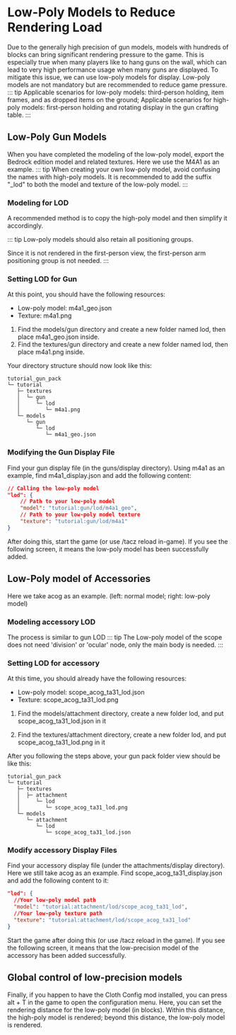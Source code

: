 # Low-Poly Models to Reduce Rendering Load

Due to the generally high precision of gun models, models with hundreds of blocks can bring significant rendering pressure to the game. This is especially true when many players like to hang guns on the wall, which can lead to very high performance usage when many guns are displayed. To mitigate this issue, we can use low-poly models for display. Low-poly models are not mandatory but are recommended to reduce game pressure.
::: tip
Applicable scenarios for low-poly models: third-person holding, item frames, and as dropped items on the ground; Applicable scenarios for high-poly models: first-person holding and rotating display in the gun crafting table.
:::

## Low-Poly Gun Models

[//]: # (![High-Poly Model]&#40;./lod_m4a1.png&#41;)

[//]: # (![Low-Poly Model]&#40;./lod_m4a1_lod.png&#41;)
When you have completed the modeling of the low-poly model, export the Bedrock edition model and related textures. Here we use the M4A1 as an example.
::: tip
When creating your own low-poly model, avoid confusing the names with high-poly models. It is recommended to add the suffix "_lod" to both the model and texture of the low-poly model.
:::

### Modeling for LOD

A recommended method is to copy the high-poly model and then simplify it accordingly.

::: tip
Low-poly models should also retain all positioning groups.

[//]: # ([Adjusting Gun Model Positioning Groups]&#40;/gunpack/gun_positioning/&#41;)
Since it is not rendered in the first-person view, the first-person arm positioning group is not needed.
:::

### Setting LOD for Gun

At this point, you should have the following resources:

- Low-poly model: m4a1_geo.json
- Texture: m4a1.png

1. Find the models/gun directory and create a new folder named lod, then place m4a1_geo.json inside.
2. Find the textures/gun directory and create a new folder named lod, then place m4a1.png inside.

Your directory structure should now look like this:

```
tutorial_gun_pack
└─ tutorial
   ├─ textures
   │  └─ gun
   │     └─ lod
   │        └─ m4a1.png
   └─ models
      └─ gun
         └─ lod
            └─ m4a1_geo.json
```


### Modifying the Gun Display File

Find your gun display file (in the guns/display directory). Using m4a1 as an example, find m4a1_display.json and add the following content:

```json
// Calling the low-poly model
"lod": {
    // Path to your low-poly model
    "model": "tutorial:gun/lod/m4a1_geo",
    // Path to your low-poly model texture
    "texture": "tutorial:gun/lod/m4a1"
}

```

After doing this, start the game (or use /tacz reload in-game).
If you see the following screen, it means the low-poly model has been successfully added.

[//]: # (![完成]&#40;./lod_m4a1_finish.png&#41;)

## Low-Poly model of Accessories

[//]: # (![High-precision model]&#40;./lod_scope.png&#41;![Low-precision model]&#40;./lod_scope_lod.png&#41;)
Here we take acog as an example. (left: normal model; right: low-poly model)

### Modeling accessory LOD

The process is similar to gun LOD
::: tip
The Low-poly model of the scope does not need 'division' or 'ocular' node, only the main body is needed.
:::

### Setting LOD for accessory

At this time, you should already have the following resources:

- Low-poly model: scope_acog_ta31_lod.json
- Texture: scope_acog_ta31_lod.png

1. Find the models/attachment directory, create a new folder lod, and put scope_acog_ta31_lod.json in it

2. Find the textures/attachment directory, create a new folder lod, and put scope_acog_ta31_lod.png in it

After you following the steps above, your gun pack folder view should be like this:

```
tutorial_gun_pack
└─ tutorial
   ├─ textures
   │  ├─ attachment
   │     └─ lod
   │        └─ scope_acog_ta31_lod.png
   └─ models
      └─ attachment
         └─ lod
            └─ scope_acog_ta31_lod.json
```

### Modify accessory Display Files

Find your accessory display file (under the attachments/display directory). Here we still take acog as an example. Find scope_acog_ta31_display.json and add the following content to it:

```json
"lod": {
  //Your low-poly model path
  "model": "tutorial:attachment/lod/scope_acog_ta31_lod",
  //Your low-poly texture path
  "texture": "tutorial:attachment/lod/scope_acog_ta31_lod"
}
```

Start the game after doing this (or use /tacz reload in the game).
If you see the following screen, it means that the low-precision model of the accessory has been added successfully.

[//]: # (![Finished]&#40;./lod_scope_finish.png&#41;)

## Global control of low-precision models

Finally, if you happen to have the Cloth Config mod installed, you can press alt + T in the game to open the configuration menu. Here, you can set the rendering distance for the low-poly model (in blocks). Within this distance, the high-poly model is rendered; beyond this distance, the low-poly model is rendered.

[//]: # (![配置]&#40;./lod_config.png&#41;)
